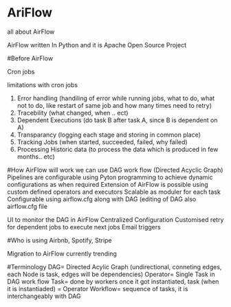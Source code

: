 # AriFlow
all about AirFlow

AirFlow written In Python and it is Apache Open Source Project

#Before AirFlow

Cron jobs

limitations with cron jobs
1. Error handling (handiling of error while running jobs, what to do, what not to do, like restart of same job and how many times need to retry)
2. Tracebility (what changed, when .. ect)
3. Dependent Executions (do task B after task A, since B is dependent on A)
4. Transparancy (logging each stage and storing in common place)
5. Tracking Jobs (when started, succeeded, failed, why failed)
6. Processing Historic data (to process the data which is produced in few months.. etc)

#How AirFlow will work
we can use DAG work flow (Directed Acyclic Graph)
Pipelines are configurable using Pyton programming to achieve dynamic configurations as when required
Extension of AirFlow is possible using custom defined operators and executors 
Scalable as moduler for each task
Configurable using airflow.cfg along with DAG (editing of DAG also airflow.cfg file

UI to monitor the DAG in AirFlow
Centralized Configuration
Customised retry for dependent jobs to execute next jobs
Email triggers

#Who is using 
Airbnb, Spotify, Stripe

Migration to AirFlow currently trending

#Terminology
DAG= Directed Acylic Graph (undirectional, conneting edges, each Node is task, edges will be dependencies)
Operator= Single Task in DAG work flow
Task= done by workers once it got instantiated, task (when it is instantiaded) = Operator
Workflow= sequence of tasks, it is interchangeably with DAG






